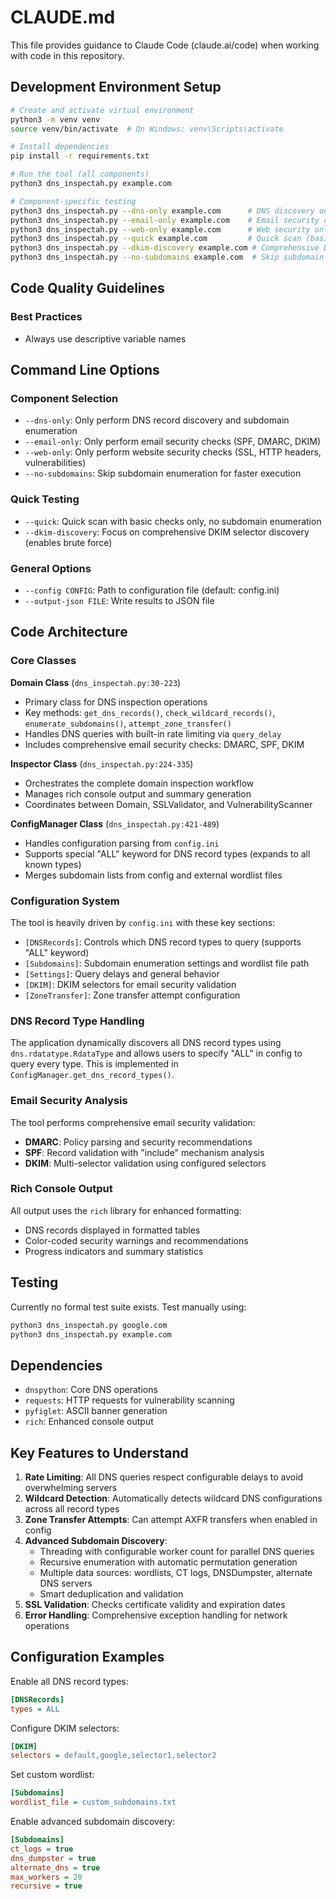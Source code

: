# CLAUDE.md

This file provides guidance to Claude Code (claude.ai/code) when working with code in this repository.

## Development Environment Setup

```bash
# Create and activate virtual environment
python3 -m venv venv
source venv/bin/activate  # On Windows: venv\Scripts\activate

# Install dependencies
pip install -r requirements.txt

# Run the tool (all components)
python3 dns_inspectah.py example.com

# Component-specific testing
python3 dns_inspectah.py --dns-only example.com      # DNS discovery only
python3 dns_inspectah.py --email-only example.com    # Email security only  
python3 dns_inspectah.py --web-only example.com      # Web security only
python3 dns_inspectah.py --quick example.com         # Quick scan (basic checks)
python3 dns_inspectah.py --dkim-discovery example.com # Comprehensive DKIM discovery
python3 dns_inspectah.py --no-subdomains example.com  # Skip subdomain enumeration
```

## Code Quality Guidelines

### Best Practices
- Always use descriptive variable names

## Command Line Options

### Component Selection
- `--dns-only`: Only perform DNS record discovery and subdomain enumeration
- `--email-only`: Only perform email security checks (SPF, DMARC, DKIM)
- `--web-only`: Only perform website security checks (SSL, HTTP headers, vulnerabilities)
- `--no-subdomains`: Skip subdomain enumeration for faster execution

### Quick Testing
- `--quick`: Quick scan with basic checks only, no subdomain enumeration
- `--dkim-discovery`: Focus on comprehensive DKIM selector discovery (enables brute force)

### General Options
- `--config CONFIG`: Path to configuration file (default: config.ini)
- `--output-json FILE`: Write results to JSON file

## Code Architecture

### Core Classes

**Domain Class** (`dns_inspectah.py:30-223`)
- Primary class for DNS inspection operations
- Key methods: `get_dns_records()`, `check_wildcard_records()`, `enumerate_subdomains()`, `attempt_zone_transfer()`
- Handles DNS queries with built-in rate limiting via `query_delay`
- Includes comprehensive email security checks: DMARC, SPF, DKIM

**Inspector Class** (`dns_inspectah.py:224-335`)
- Orchestrates the complete domain inspection workflow
- Manages rich console output and summary generation
- Coordinates between Domain, SSLValidator, and VulnerabilityScanner

**ConfigManager Class** (`dns_inspectah.py:421-489`)
- Handles configuration parsing from `config.ini`
- Supports special "ALL" keyword for DNS record types (expands to all known types)
- Merges subdomain lists from config and external wordlist files

### Configuration System

The tool is heavily driven by `config.ini` with these key sections:
- `[DNSRecords]`: Controls which DNS record types to query (supports "ALL" keyword)
- `[Subdomains]`: Subdomain enumeration settings and wordlist file path
- `[Settings]`: Query delays and general behavior
- `[DKIM]`: DKIM selectors for email security validation
- `[ZoneTransfer]`: Zone transfer attempt configuration

### DNS Record Type Handling

The application dynamically discovers all DNS record types using `dns.rdatatype.RdataType` and allows users to specify "ALL" in config to query every type. This is implemented in `ConfigManager.get_dns_record_types()`.

### Email Security Analysis

The tool performs comprehensive email security validation:
- **DMARC**: Policy parsing and security recommendations
- **SPF**: Record validation with "include" mechanism analysis
- **DKIM**: Multi-selector validation using configured selectors

### Rich Console Output

All output uses the `rich` library for enhanced formatting:
- DNS records displayed in formatted tables
- Color-coded security warnings and recommendations
- Progress indicators and summary statistics

## Testing

Currently no formal test suite exists. Test manually using:
```bash
python3 dns_inspectah.py google.com
python3 dns_inspectah.py example.com
```

## Dependencies

- `dnspython`: Core DNS operations
- `requests`: HTTP requests for vulnerability scanning
- `pyfiglet`: ASCII banner generation
- `rich`: Enhanced console output

## Key Features to Understand

1. **Rate Limiting**: All DNS queries respect configurable delays to avoid overwhelming servers
2. **Wildcard Detection**: Automatically detects wildcard DNS configurations across all record types
3. **Zone Transfer Attempts**: Can attempt AXFR transfers when enabled in config
4. **Advanced Subdomain Discovery**: 
   - Threading with configurable worker count for parallel DNS queries
   - Recursive enumeration with automatic permutation generation
   - Multiple data sources: wordlists, CT logs, DNSDumpster, alternate DNS servers
   - Smart deduplication and validation
5. **SSL Validation**: Checks certificate validity and expiration dates
6. **Error Handling**: Comprehensive exception handling for network operations

## Configuration Examples

Enable all DNS record types:
```ini
[DNSRecords]
types = ALL
```

Configure DKIM selectors:
```ini
[DKIM]
selectors = default,google,selector1,selector2
```

Set custom wordlist:
```ini
[Subdomains]
wordlist_file = custom_subdomains.txt
```

Enable advanced subdomain discovery:
```ini
[Subdomains]
ct_logs = true
dns_dumpster = true
alternate_dns = true
max_workers = 20
recursive = true
```